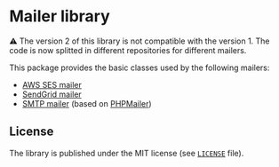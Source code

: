 # Mailer library

:warning: The version 2 of this library is not compatible with the version 1. The code is now splitted in different repositories for different mailers. 

This package provides the basic classes used by the following mailers:
* [AWS SES mailer](https://github.com/CodeIncHQ/AwsSesMailer)
* [SendGrid mailer](https://github.com/CodeIncHQ/SendGridMailer)
* [SMTP mailer](https://github.com/CodeIncHQ/SmtpMailer) (based on [PHPMailer](https://github.com/PHPMailer/PHPMailer))

## License

The library is published under the MIT license (see [`LICENSE`](LICENSE) file).